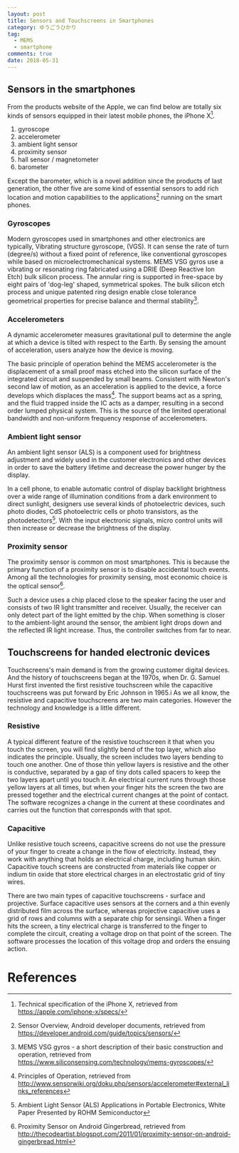 ```yaml
---
layout: post
title: Sensors and Touchscreens in Smartphones
category: ゆうごうひかり
tag: 
  - MEMS
  - smartphone
comments: true
date: 2018-05-31
---
```


## Sensors in the smartphones

From the products website of the Apple, we can find below are totally six kinds of sensors equipped in their latest mobile phones, the iPhone X[^i]. 
<!-- more -->

1. gyroscope
2. accelerometer
3. ambient light sensor
4. proximity sensor
5. hall sensor / magnetometer
6. barometer

Except the barometer, which is a novel addition since the products of last generation, the other five are some kind of essential sensors to add rich location and motion capabilities to the applications[^ii] running on the smart phones. 

### Gyroscopes

Modern gyroscopes used in smartphones and other electronics are typically, Vibrating structure gyroscope, (VGS). It can sense the rate of turn (degree/s) without a fixed point of reference, like conventional gyroscopes while based on microelectromechanical systems. MEMS VSG gyros use a vibrating or resonating ring fabricated using a DRIE (Deep Reactive Ion Etch) bulk silicon process. The annular ring is supported in free-space by eight pairs of 'dog-leg' shaped, symmetrical spokes. The bulk silicon etch process and unique patented ring design enable close tolerance geometrical properties for precise balance and thermal stability[^iii].

### Accelerometers

A dynamic accelerometer measures gravitational pull to determine the angle at which a device is tilted with respect to the Earth. By sensing the amount of acceleration, users analyze how the device is moving.

The basic principle of operation behind the MEMS accelerometer is the displacement of a small proof mass etched into the silicon surface of the integrated circuit and suspended by small beams. Consistent with Newton's second law of motion, as an acceleration is applied to the device, a force develops which displaces the mass[^iv]. The support beams act as a spring, and the fluid trapped inside the IC acts as a damper, resulting in a second order lumped physical system. This is the source of the limited operational bandwidth and non-uniform frequency response of accelerometers.

### Ambient light sensor

An ambient light sensor (ALS) is a component used for brightness adjustment and widely used in the customer electronics and other devices in order to save the battery lifetime and decrease the power hunger by the display.

In a cell phone, to enable automatic control of display backlight brightness over a wide range of illumination conditions from a dark environment to direct sunlight, designers use several kinds of photoelectric devices, such photo diodes, CdS photoelectric cells or photo transistors, as the photodetectors[^v]. With the input electronic signals, micro control units will then increase or decrease the brightness of the display.

### Proximity sensor 

The proximity sensor is common on most smartphones. This is because the primary function of a proximity sensor is to disable accidental touch events. Among all the technologies for proximity sensing, most economic choice is the optical sensor[^vi]. 

Such a device uses a chip placed close to the speaker facing the user and consists of two IR light transmitter and receiver. Usually, the receiver can only detect part of the light emitted by the chip. When something is closer to the ambient-light around the sensor, the ambient light drops down and the reflected IR light increase. Thus, the controller switches from far to near. 

## Touchscreens for handed electronic devices

Touchscreens's main demand is from the growing customer digital devices. And the history of touchscreens began at the 1970s, when Dr. G. Samuel Hurst first invented the first resistive touchscreen while the capacitive touchscreens was put forward by Eric Johnson in 1965.i 
As we all know, the resistive and capacitive touchscreens are two main categories. However the technology and knowledge is a little different.

### Resistive 

A typical different feature of the resistive touchscreen it that when you touch the screen, you will find slightly bend of the top layer, which also indicates the principle. 
Usually, the screen includes two layers bending to touch one another. One of those thin yellow layers is resistive and the other is conductive, separated by a gap of tiny dots called spacers to keep the two layers apart until you touch it. An electrical current runs through those yellow layers at all times, but when your finger hits the screen the two are pressed together and the electrical current changes at the point of contact. The software recognizes a change in the current at these coordinates and carries out the function that corresponds with that spot.

### Capacitive

Unlike resistive touch screens, capacitive screens do not use the pressure of your finger to create a change in the flow of electricity. Instead, they work with anything that holds an electrical charge, including human skin. Capacitive touch screens are constructed from materials like copper or indium tin oxide that store electrical charges in an electrostatic grid of tiny wires.

There are two main types of capacitive touchscreens - surface and projective. Surface capacitive uses sensors at the corners and a thin evenly distributed film across the surface, whereas projective capacitive uses a grid of rows and columns with a separate chip for sensingii. When a finger hits the screen, a tiny electrical charge is transferred to the finger to complete the circuit, creating a voltage drop on that point of the screen. The software processes the location of  this voltage drop and orders the ensuing action.

# References

[^i]: Technical specification of the iPhone X,  retrieved from https://apple.com/iphone-x/specs/
[^ii]: Sensor Overview, Android developer documents, retrieved from https://developer.android.com/guide/topics/sensors/
[^iii]: MEMS VSG gyros - a short description of their basic construction and operation, retrieved from https://www.siliconsensing.com/technology/mems-gyroscopes/
[^iv]: Principles of Operation, retrieved from http://www.sensorwiki.org/doku.php/sensors/accelerometer#external_links_references
[^v]: Ambient Light Sensor (ALS) Applications in Portable Electronics, White Paper Presented by ROHM Semiconductor
[^vi]: Proximity Sensor on Android Gingerbread, retrieved from http://thecodeartist.blogspot.com/2011/01/proximity-sensor-on-android-gingerbread.html
[^vii]: From touch displays to the Surface: A brief history of touchscreen technology, retrieved from https://arstechnica.com/gadgets/2013/04/from-touch-displays-to-the-surface-a-brief-history-of-touchscreen-technology/2/
[^viii]: Okay, but how do touch screens actually work? retrieved from http://scienceline.org/2012/01/okay-but-how-do-touch-screens-actually-work/




